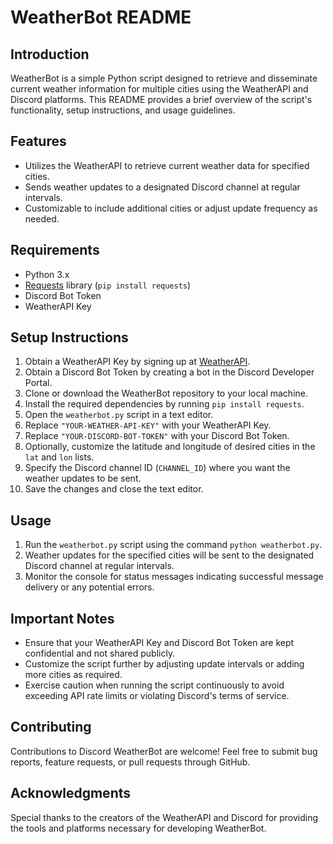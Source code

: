 # WeatherBot README

## Introduction
WeatherBot is a simple Python script designed to retrieve and disseminate current weather information for multiple cities using the WeatherAPI and Discord platforms. This README provides a brief overview of the script's functionality, setup instructions, and usage guidelines.

## Features
- Utilizes the WeatherAPI to retrieve current weather data for specified cities.
- Sends weather updates to a designated Discord channel at regular intervals.
- Customizable to include additional cities or adjust update frequency as needed.

## Requirements
- Python 3.x
- [Requests](https://pypi.org/project/requests/) library (`pip install requests`)
- Discord Bot Token
- WeatherAPI Key

## Setup Instructions
1. Obtain a WeatherAPI Key by signing up at [WeatherAPI](https://www.weatherapi.com/).
2. Obtain a Discord Bot Token by creating a bot in the Discord Developer Portal.
3. Clone or download the WeatherBot repository to your local machine.
4. Install the required dependencies by running `pip install requests`.
5. Open the `weatherbot.py` script in a text editor.
6. Replace `"YOUR-WEATHER-API-KEY"` with your WeatherAPI Key.
7. Replace `"YOUR-DISCORD-BOT-TOKEN"` with your Discord Bot Token.
8. Optionally, customize the latitude and longitude of desired cities in the `lat` and `lon` lists.
9. Specify the Discord channel ID (`CHANNEL_ID`) where you want the weather updates to be sent.
10. Save the changes and close the text editor.

## Usage
1. Run the `weatherbot.py` script using the command `python weatherbot.py`.
2. Weather updates for the specified cities will be sent to the designated Discord channel at regular intervals.
3. Monitor the console for status messages indicating successful message delivery or any potential errors.

## Important Notes
- Ensure that your WeatherAPI Key and Discord Bot Token are kept confidential and not shared publicly.
- Customize the script further by adjusting update intervals or adding more cities as required.
- Exercise caution when running the script continuously to avoid exceeding API rate limits or violating Discord's terms of service.

## Contributing
Contributions to Discord WeatherBot are welcome! Feel free to submit bug reports, feature requests, or pull requests through GitHub.

## Acknowledgments
Special thanks to the creators of the WeatherAPI and Discord for providing the tools and platforms necessary for developing WeatherBot.
